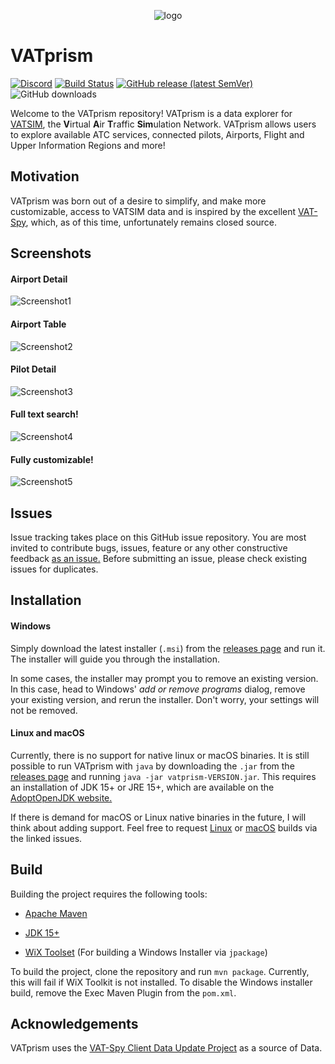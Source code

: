 <p align="center"><img src="https://i.imgur.com/orfmevM.png"  alt="logo"/></p>

# VATprism

[![Discord](https://img.shields.io/discord/801211199592857672.svg?label=&logo=discord&logoColor=ffffff&color=7389D8&labelColor=6A7EC2)](https://discord.gg/XPpFHhT8sk)
[![Build Status](https://github.com/marvk/vatprism/workflows/Build/badge.svg)](https://github.com/marvk/vatprism/actions?query=workflow%3ABuild)
[![GitHub release (latest SemVer)](https://img.shields.io/github/v/release/marvk/vatprism)](https://github.com/marvk/vatprism/releases)
![GitHub downloads](https://img.shields.io/github/downloads/marvk/vatprism/total)

Welcome to the VATprism repository! VATprism is a data explorer for [VATSIM](https://www.vatsim.net/), the
**V**irtual **A**ir **T**raffic **Sim**ulation Network. VATprism allows users to explore available ATC services,
connected pilots, Airports, Flight and Upper Information Regions and more!

## Motivation

VATprism was born out of a desire to simplify, and make more customizable, access to VATSIM data and is inspired by the
excellent [VAT-Spy](http://www1.metacraft.com/VATSpy/), which, as of this time, unfortunately remains closed source.

## Screenshots

#### Airport Detail

![Screenshot1](https://i.imgur.com/oSE1y7s.png)

#### Airport Table

![Screenshot2](https://i.imgur.com/Py7kWgq.png)

#### Pilot Detail

![Screenshot3](https://i.imgur.com/4GYHvDe.png)

#### Full text search!

![Screenshot4](https://i.imgur.com/RKEhpk4.png)

#### Fully customizable!

![Screenshot5](https://i.imgur.com/GkxMnGy.png)

## Issues

Issue tracking takes place on this GitHub issue repository. You are most invited to contribute bugs, issues, feature or
any other constructive feedback [as an issue.](https://github.com/marvk/vatprism/issues) Before submitting an issue,
please check existing issues for duplicates.

## Installation

#### Windows

Simply download the latest installer (`.msi`) from the [releases page](https://github.com/marvk/vatprism/releases)
and run it. The installer will guide you through the installation.

In some cases, the installer may prompt you to remove an existing version. In this case, head to Windows' *add or remove
programs* dialog, remove your existing version, and rerun the installer. Don't worry, your settings will not be removed.

#### Linux and macOS

Currently, there is no support for native linux or macOS binaries. It is still possible to run VATprism with `java` by
downloading the `.jar` from the [releases page](https://github.com/marvk/vatprism/releases) and
running `java -jar vatprism-VERSION.jar`. This requires an installation of JDK 15+ or JRE 15+, which are available on
the [AdoptOpenJDK website.](https://adoptopenjdk.net/index.html)

If there is demand for macOS or Linux native binaries in the future, I will think about adding support. Feel free to
request [Linux](https://github.com/marvk/vatprism/issues/31) or [macOS](https://github.com/marvk/vatprism/issues/30)
builds via the linked issues.

## Build

Building the project requires the following tools:

* [Apache Maven](https://maven.apache.org/)

* [JDK 15+](https://adoptopenjdk.net/)

* [WiX Toolset](https://wixtoolset.org/) (For building a Windows Installer via `jpackage`)

To build the project, clone the repository and run `mvn package`. Currently, this will fail if WiX Toolkit is not
installed. To disable the Windows installer build, remove the Exec Maven Plugin from the `pom.xml`.

## Acknowledgements

VATprism uses the [VAT-Spy Client Data Update Project](https://github.com/vatsimnetwork/vatspy-data-project) as a source
of Data.